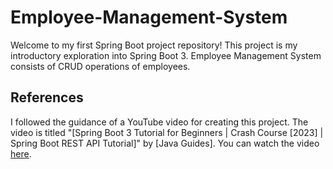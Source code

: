 # Employee-Management-System

Welcome to my first Spring Boot project repository! This project is my introductory exploration into Spring Boot 3. Employee Management System consists of CRUD operations of employees. 

## References

I followed the guidance of a YouTube video for creating this project. The video is titled "[Spring Boot 3 Tutorial for Beginners | Crash Course [2023] | Spring Boot REST API Tutorial]" by [Java Guides]. You can watch the video [here](https://youtu.be/yybOzbOLegE).


